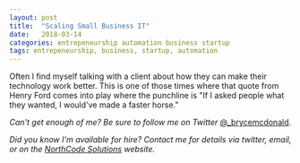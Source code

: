 ```yaml
---
layout: post
title:  "Scaling Small Business IT"
date:   2018-03-14
categories: entrepeneurship automation business startup
tags: entrepeneurship, business, startup, automation
---
```


Often I find myself talking with a client about how they can make their technology work better.  This is one of those times where that quote from Henry Ford comes into play where the punchline is "If I asked people what they wanted, I would've made a faster horse."

_Can't get enough of me?  Be sure to follow me on Twitter_ [@_brycemcdonald](https://twitter.com/_brycemcdonald).

_Did you know I'm available for hire?  Contact me for details via twitter, email, or on the [NorthCode Solutions](http://www.northcodesolutions.com) website._